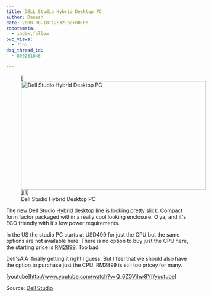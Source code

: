 ```yaml
---
title: DELL Studio Hybrid Desktop PC
author: Danesh
date: 2008-08-18T12:32:02+00:00
robotsmeta:
  - index,follow
pvc_views:
  - 7165
dsq_thread_id:
  - 890251046

---
```

<figure id="attachment_804" aria-describedby="caption-attachment-804" style="width: 500px" class="wp-caption alignnone">[<img loading="lazy" class="size-medium wp-image-804" title="Dell Studio Hybrid Desktop PC" src="/wp-content/uploads/2008/08/dell-hybrid-1-500x293.jpg" alt="Dell Studio Hybrid Desktop PC" width="500" height="293" srcset="/wp-content/uploads/2008/08/dell-hybrid-1-500x293.jpg 500w, /wp-content/uploads/2008/08/dell-hybrid-1.jpg 600w" sizes="(max-width: 500px) 100vw, 500px" />][1]<figcaption id="caption-attachment-804" class="wp-caption-text">Dell Studio Hybrid Desktop PC</figcaption></figure>

The new Dell Studio Hybrid desktop line is looking pretty slick. Compact form factor packaged within a really cool looking enclosure. O ya, and it's ECO friendly with it's low power requirements.

In the US the studio PC starts at USD499 for just the CPU but the same options are not available here. There is no option to buy just the CPU here, the starting price is [RM2899][2]. Too bad.

Dell'sÃ‚Â  finally getting it right I guess. But I feel that we should also have the option to purchase just the CPU. RM2899 is still too pricey for many.

<!--more-->

[youtube]http://www.youtube.com/watch?v=Q_6ZOVjhw8Y[/youtube]

Source: [Dell Studio][2]

 [1]: /wp-content/uploads/2008/08/dell-hybrid-1.jpg
 [2]: http://www1.ap.dell.com/content/products/category.aspx/desktops?c=my&cs=mydhs1&l=en&redirect=1&s=dhs&~page=3&~tab=2